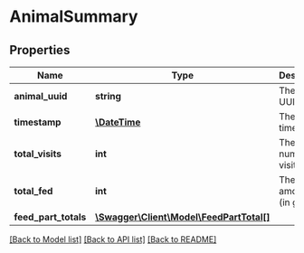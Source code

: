 # AnimalSummary

## Properties
Name | Type | Description | Notes
------------ | ------------- | ------------- | -------------
**animal_uuid** | **string** | The animal UUID | [optional] 
**timestamp** | [**\DateTime**](\DateTime.md) | The timestamp | [optional] 
**total_visits** | **int** | The total number of visits | [optional] 
**total_fed** | **int** | The total amount fed (in grams) | [optional] 
**feed_part_totals** | [**\Swagger\Client\Model\FeedPartTotal[]**](FeedPartTotal.md) |  | [optional] 

[[Back to Model list]](../README.md#documentation-for-models) [[Back to API list]](../README.md#documentation-for-api-endpoints) [[Back to README]](../README.md)


